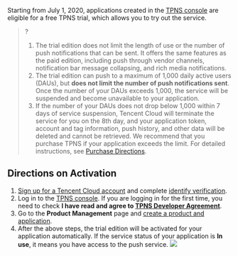 Starting from July 1, 2020, applications created in the [TPNS console](https://console.cloud.tencent.com/tpns) are eligible for a free TPNS trial, which allows you to try out the service.

>?
> 1. The trial edition does not limit the length of use or the number of push notifications that can be sent. It offers the same features as the paid edition, including push through vendor channels, notification bar message collapsing, and rich media notifications.
> 2. The trial edition can push to a maximum of 1,000 daily active users (DAUs), but **does not limit the number of push notifications sent**. Once the number of your DAUs exceeds 1,000, the service will be suspended and become unavailable to your application.
 > 3. If the number of your DAUs does not drop below 1,000 within 7 days of service suspension, Tencent Cloud will terminate the service for you on the 8th day, and your application token, account and tag information, push history, and other data will be deleted and cannot be retrieved. We recommend that you purchase TPNS if your application exceeds the limit. For detailed instructions, see [Purchase Directions](https://intl.cloud.tencent.com/document/product/1024/37863).
 > 


## Directions on Activation

1. [Sign up for a Tencent Cloud account](https://intl.cloud.tencent.com/register) and complete [identify verification](https://intl.cloud.tencent.com/document/product/378/3629).
2. Log in to the [TPNS console](https://console.cloud.tencent.com/tpns). If you are logging in for the first time, you need to check **I have read and agree to [TPNS Developer Agreement](https://intl.cloud.tencent.com/document/product/1024/36176)**.
3. Go to the **Product Management** page and [create a product and application](https://intl.cloud.tencent.com/document/product/1024/32603).
4. After the above steps, the trial edition will be activated for your application automatically. If the service status of your application is **In use**, it means you have access to the push service.
![](https://main.qcloudimg.com/raw/704180d4ca9db141d328defac57ad322.png)
